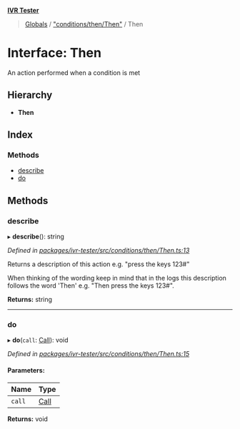 **[IVR Tester](../README.md)**

> [Globals](../README.md) / ["conditions/then/Then"](../modules/_conditions_then_then_.md) / Then

# Interface: Then

An action performed when a condition is met

## Hierarchy

* **Then**

## Index

### Methods

* [describe](_conditions_then_then_.then.md#describe)
* [do](_conditions_then_then_.then.md#do)

## Methods

### describe

▸ **describe**(): string

*Defined in [packages/ivr-tester/src/conditions/then/Then.ts:13](https://github.com/SketchingDev/ivr-tester/blob/f08915c/packages/ivr-tester/src/conditions/then/Then.ts#L13)*

Returns a description of this action e.g. "press the keys 123#"

When thinking of the wording keep in mind that in the logs this
description follows the word 'Then' e.g. "Then press the keys 123#".

**Returns:** string

___

### do

▸ **do**(`call`: [Call](_handlers_inorder_.call.md)): void

*Defined in [packages/ivr-tester/src/conditions/then/Then.ts:15](https://github.com/SketchingDev/ivr-tester/blob/f08915c/packages/ivr-tester/src/conditions/then/Then.ts#L15)*

#### Parameters:

Name | Type |
------ | ------ |
`call` | [Call](_handlers_inorder_.call.md) |

**Returns:** void
